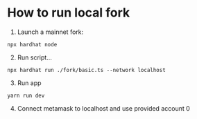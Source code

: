 # How to run local fork

1. Launch a mainnet fork:
```
npx hardhat node
```
2. Run script...
```
npx hardhat run ./fork/basic.ts --network localhost
```
3. Run app
```
yarn run dev
```
4. Connect metamask to localhost and use provided account 0
